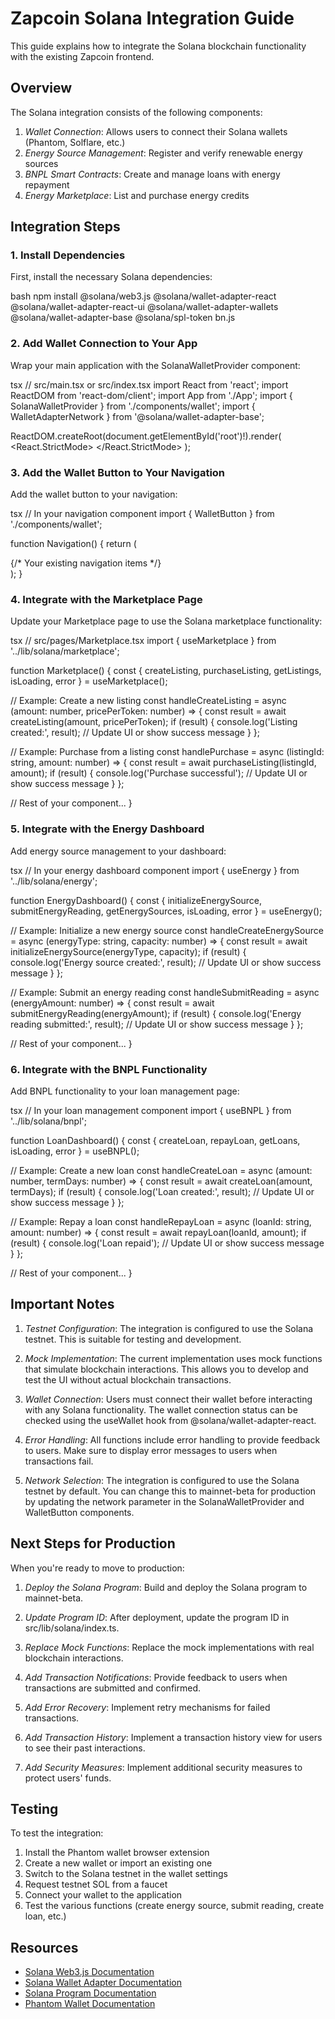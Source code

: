 # Zapcoin Solana Integration Guide

This guide explains how to integrate the Solana blockchain functionality with the existing Zapcoin frontend.

## Overview

The Solana integration consists of the following components:

1. *Wallet Connection*: Allows users to connect their Solana wallets (Phantom, Solflare, etc.)
2. *Energy Source Management*: Register and verify renewable energy sources
3. *BNPL Smart Contracts*: Create and manage loans with energy repayment
4. *Energy Marketplace*: List and purchase energy credits

## Integration Steps

### 1. Install Dependencies

First, install the necessary Solana dependencies:

bash
npm install @solana/web3.js @solana/wallet-adapter-react @solana/wallet-adapter-react-ui @solana/wallet-adapter-wallets @solana/wallet-adapter-base @solana/spl-token bn.js


### 2. Add Wallet Connection to Your App

Wrap your main application with the SolanaWalletProvider component:

tsx
// src/main.tsx or src/index.tsx
import React from 'react';
import ReactDOM from 'react-dom/client';
import App from './App';
import { SolanaWalletProvider } from './components/wallet';
import { WalletAdapterNetwork } from '@solana/wallet-adapter-base';

ReactDOM.createRoot(document.getElementById('root')!).render(
  <React.StrictMode>
    <SolanaWalletProvider network={WalletAdapterNetwork.Testnet}>
      <App />
    </SolanaWalletProvider>
  </React.StrictMode>
);


### 3. Add the Wallet Button to Your Navigation

Add the wallet button to your navigation:

tsx
// In your navigation component
import { WalletButton } from './components/wallet';

function Navigation() {
  return (
    <nav>
      {/* Your existing navigation items */}
      <WalletButton network="testnet" />
    </nav>
  );
}


### 4. Integrate with the Marketplace Page

Update your Marketplace page to use the Solana marketplace functionality:

tsx
// src/pages/Marketplace.tsx
import { useMarketplace } from '../lib/solana/marketplace';

function Marketplace() {
  const { 
    createListing, 
    purchaseListing, 
    getListings,
    isLoading,
    error
  } = useMarketplace();

  // Example: Create a new listing
  const handleCreateListing = async (amount: number, pricePerToken: number) => {
    const result = await createListing(amount, pricePerToken);
    if (result) {
      console.log('Listing created:', result);
      // Update UI or show success message
    }
  };

  // Example: Purchase from a listing
  const handlePurchase = async (listingId: string, amount: number) => {
    const result = await purchaseListing(listingId, amount);
    if (result) {
      console.log('Purchase successful');
      // Update UI or show success message
    }
  };

  // Rest of your component...
}


### 5. Integrate with the Energy Dashboard

Add energy source management to your dashboard:

tsx
// In your energy dashboard component
import { useEnergy } from '../lib/solana/energy';

function EnergyDashboard() {
  const { 
    initializeEnergySource, 
    submitEnergyReading, 
    getEnergySources,
    isLoading,
    error
  } = useEnergy();

  // Example: Initialize a new energy source
  const handleCreateEnergySource = async (energyType: string, capacity: number) => {
    const result = await initializeEnergySource(energyType, capacity);
    if (result) {
      console.log('Energy source created:', result);
      // Update UI or show success message
    }
  };

  // Example: Submit an energy reading
  const handleSubmitReading = async (energyAmount: number) => {
    const result = await submitEnergyReading(energyAmount);
    if (result) {
      console.log('Energy reading submitted:', result);
      // Update UI or show success message
    }
  };

  // Rest of your component...
}


### 6. Integrate with the BNPL Functionality

Add BNPL functionality to your loan management page:

tsx
// In your loan management component
import { useBNPL } from '../lib/solana/bnpl';

function LoanDashboard() {
  const { 
    createLoan, 
    repayLoan, 
    getLoans,
    isLoading,
    error
  } = useBNPL();

  // Example: Create a new loan
  const handleCreateLoan = async (amount: number, termDays: number) => {
    const result = await createLoan(amount, termDays);
    if (result) {
      console.log('Loan created:', result);
      // Update UI or show success message
    }
  };

  // Example: Repay a loan
  const handleRepayLoan = async (loanId: string, amount: number) => {
    const result = await repayLoan(loanId, amount);
    if (result) {
      console.log('Loan repaid');
      // Update UI or show success message
    }
  };

  // Rest of your component...
}


## Important Notes

1. *Testnet Configuration*: The integration is configured to use the Solana testnet. This is suitable for testing and development.

2. *Mock Implementation*: The current implementation uses mock functions that simulate blockchain interactions. This allows you to develop and test the UI without actual blockchain transactions.

3. *Wallet Connection*: Users must connect their wallet before interacting with any Solana functionality. The wallet connection status can be checked using the useWallet hook from @solana/wallet-adapter-react.

4. *Error Handling*: All functions include error handling to provide feedback to users. Make sure to display error messages to users when transactions fail.

5. *Network Selection*: The integration is configured to use the Solana testnet by default. You can change this to mainnet-beta for production by updating the network parameter in the SolanaWalletProvider and WalletButton components.

## Next Steps for Production

When you're ready to move to production:

1. *Deploy the Solana Program*: Build and deploy the Solana program to mainnet-beta.

2. *Update Program ID*: After deployment, update the program ID in src/lib/solana/index.ts.

3. *Replace Mock Functions*: Replace the mock implementations with real blockchain interactions.

4. *Add Transaction Notifications*: Provide feedback to users when transactions are submitted and confirmed.

5. *Add Error Recovery*: Implement retry mechanisms for failed transactions.

6. *Add Transaction History*: Implement a transaction history view for users to see their past interactions.

7. *Add Security Measures*: Implement additional security measures to protect users' funds.

## Testing

To test the integration:

1. Install the Phantom wallet browser extension
2. Create a new wallet or import an existing one
3. Switch to the Solana testnet in the wallet settings
4. Request testnet SOL from a faucet
5. Connect your wallet to the application
6. Test the various functions (create energy source, submit reading, create loan, etc.)

## Resources

- [Solana Web3.js Documentation](https://solana-labs.github.io/solana-web3.js/)
- [Solana Wallet Adapter Documentation](https://github.com/solana-labs/wallet-adapter)
- [Solana Program Documentation](https://docs.solana.com/developing/programming-model/overview)
- [Phantom Wallet Documentation](https://docs.phantom.app/)